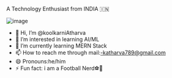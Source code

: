 A Technology Enthusiast from INDIA 🇮🇳 


![image](https://github.com/user-attachments/assets/d58f0f6c-b38f-4046-bfa9-362183e5b833)

- 👋 Hi, I’m @koolkarniAtharva
- 👀 I’m interested in learning AI/ML
- 🌱 I’m currently learning MERN Stack
- 📫 How to reach me through mail:-katharva789@gmail.com
- 😄 Pronouns:he/him
- ⚡ Fun fact: i am a Football Nerd⚽🥅

<!---
koolkarniAtharva/koolkarniAtharva is a ✨ special ✨ repository because its `README.md` (this file) appears on your GitHub profile.
You can click the Preview link to take a look at your changes.
--->

